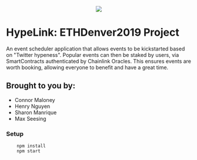 <div align="center">
  <img src="https://pbs.twimg.com/media/DyMpqOVU8AAfM4R.jpg" />
</div>

# HypeLink: ETHDenver2019 Project

An event scheduler application that
allows events to be kickstarted based on
"Twitter hypeness". Popular events can then be staked by users, via SmartContracts authenticated by Chainlink Oracles. This ensures
events are worth booking, allowing 
everyone to benefit and have a great time.

## Brought to you by:

* Connor Maloney
* Henry Nguyen
* Sharon Manrique
* Max Seesing

### Setup

```
    npm install
    npm start
```
